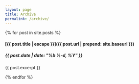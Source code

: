 ```yaml
---
layout: page
title: Archive
permalink: /archive/
---
```


{% for post in site.posts %}
#### [{{ post.title | escape }}]({{ post.url | prepend: site.baseurl }})

##### {{ post.date | date: "%b %-d, %Y" }}

{{ post.excerpt }}

{% endfor %}
